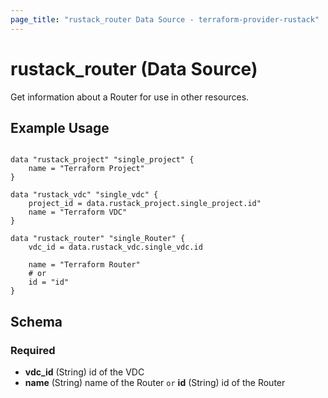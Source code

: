 ```yaml
---
page_title: "rustack_router Data Source - terraform-provider-rustack"
---
```

# rustack_router (Data Source)

Get information about a Router for use in other resources. 

## Example Usage

```hcl

data "rustack_project" "single_project" {
    name = "Terraform Project"
}

data "rustack_vdc" "single_vdc" {
    project_id = data.rustack_project.single_project.id"
    name = "Terraform VDC"
}

data "rustack_router" "single_Router" {
    vdc_id = data.rustack_vdc.single_vdc.id
    
    name = "Terraform Router"
    # or
    id = "id"
}

```
## Schema

### Required

- **vdc_id** (String) id of the VDC
- **name** (String) name of the Router `or` **id** (String) id of the Router

